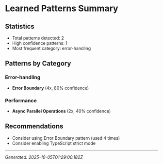 # Learned Patterns Summary

## Statistics
- Total patterns detected: 2
- High confidence patterns: 1
- Most frequent category: error-handling

## Patterns by Category


### Error-handling
- **Error Boundary** (4x, 80% confidence)


### Performance
- **Async Parallel Operations** (2x, 40% confidence)


## Recommendations
- Consider using Error Boundary pattern (used 4 times)
- Consider enabling TypeScript strict mode

---
*Generated: 2025-10-05T01:29:00.182Z*
